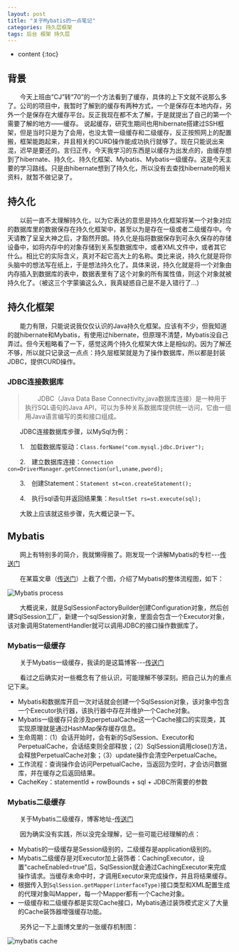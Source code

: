 ```yaml
---
layout: post
title: "关于Mybatis的一点笔记"
categories: 持久层框架
tags: 后台 框架 持久层
---
```

* content
{:toc}

## 背景

　　今天上班由“CJ”转“70”的一个方法看到了缓存，具体的上下文就不说那么多了。公司的项目中，我暂时了解到的缓存有两种方式，一个是保存在本地内存，另外一个是保存在大缓存平台。反正我现在都不太了解，于是就提出了自己的第一个需要了解的地方——缓存。
说起缓存，研究生期间也用hibernate搭建过SSH框架，但是当时只是为了会用，也没太管一级缓存和二级缓存，反正按照网上的配置搬，框架能跑起来，并且相关的CURD操作能成功执行就够了。现在只能说出来混，迟早是要还的。言归正传，今天我学习的东西是以缓存为出发点的，由缓存想到了hibernate、持久化、持久化框架、Mybatis、Mybatis一级缓存。这是今天主要的学习路线。只是由hibernate想到了持久化，所以没有去查找hibernate的相关资料，就暂不做记录了。






## 持久化

　　以前一直不太理解持久化，以为它表达的意思是持久化框架将某一个对象对应的数据库里的数据保存在持久化框架中，甚至以为是存在一级或者二级缓存中。今天请教了呈呈大神之后，才豁然开朗。持久化是指将数据保存到可永久保存的存储设备中，如将内存中的对象存储到关系型数据库中，或者XML文件中，或者其它什么。相比它的实际含义，真对不起它高大上的名称。类比来说，持久化就是将你头脑中的想法写在纸上，于是想法持久化了。具体来说，持久化就是将一个对象由内存插入到数据库的表中，数据表里有了这个对象的所有属性值，则这个对象就被持久化了。（被这三个字蒙骗这么久，我真疑惑自己是不是入错行了...）

## 持久化框架

　　能力有限，只能说说我仅仅认识的Java持久化框架。应该有不少，但我知道的就hibernate和Mybatis，有使用过hibernate，但原理不清楚，Mybatis没自己弄过。但今天粗略看了一下，感觉这两个持久化框架大体上是相似的。因为了解还不够，所以就只记录这一点点：持久层框架就是为了操作数据库，所以都是封装JDBC，提供CURD操作。

### JDBC连接数据库

>　　JDBC（Java Data Base Connectivity,java数据库连接）是一种用于执行SQL语句的Java API，可以为多种关系数据库提供统一访问，它由一组用Java语言编写的类和接口组成。

　　JDBC连接数据库步骤，以MySql为例：
  
　　1.　加载数据库驱动：`Class.forName("com.mysql.jdbc.Driver");`

　　2.　建立数据库连接：`Connection con=DriverManager.getConnection(url,uname,pword);`

　　3.　创建Statement：`Statement st=con.createStatement();`

　　4.　执行sql语句并返回结果集：`ResultSet rs=st.execute(sql);`
  
　　大致上应该就这些步骤，先大概记录一下。

## Mybatis

　　网上有特别多的简介，我就懒得搬了。刚发现一个讲解Mybatis的专栏---[传送门](http://blog.csdn.net/column/details/mybatis-principle.html)
　　

　　在某篇文章（[传送门](http://blog.csdn.net/hupanfeng/article/details/9068003/)）上截了个图，介绍了Mybatis的整体流程图，如下：

![Mybatis process](http://img.my.csdn.net/uploads/201306/09/1370783456_4126.JPG)

　　大概说来，就是SqlSessionFactoryBuilder创建Configuration对象，然后创建SqlSession工厂，新建一个sqlSession对象，里面会包含一个Executor对象，该对象调用StatementHandler就可以调用JDBC的接口操作数据库了。

### Mybatis一级缓存

　　关于Mybatis一级缓存，我读的是这篇博客---[传送门](http://blog.csdn.net/luanlouis/article/details/41280959)

　　看过之后确实对一些概念有了些认识，可能理解不够深刻。把自己认为的重点记下来。
　
* Mybatis和数据库开启一次对话就会创建一个SqlSession对象，该对象中包含一个Executor执行器，该执行器中存在并维护一个Cache对象。
* Mybatis一级缓存只会涉及perpetualCache这一个Cache接口的实现类，其实现原理就是通过HashMap保存缓存信息。
* 生命周期：（1）会话开始时，会有新的SqlSession、Executor和PerpetualCache，会话结束则全部释放；（2）SqlSession调用close()方法，会释放PerpetualCache对象；（3）update操作会清空PerpetualCache。
* 工作流程：查询操作会访问PerpetualCache，当返回为空时，才会访问数据库，并在缓存之后返回结果。
* CacheKey：statementId + rowBounds + sql + JDBC所需要的参数


### Mybatis二级缓存

　　关于Mybatis二级缓存，博客地址-[传送门](http://blog.csdn.net/luanlouis/article/details/41408341)

　　因为确实没有实践，所以没完全理解，记一些可能已经理解的点：

* Mybatis的一级缓存是Session级别的，二级缓存是application级别的。
* Mybatis二级缓存是对Executor加上装饰者：CachingExecutor，设置"cacheEnabled=true"后，SqlSession就会通过CachingExecutor来完成操作请求。当缓存未命中时，才调用Executor来完成操作，并且将结果缓存。
* 根据传入到`SqlSession.getMapper(interfaceType)`接口类型和XML配置生成的代理对象叫Mapper，每一个Mapper都有一个Cache对象。
* 一级缓存和二级缓存都是实现Cache接口，Mybatis通过装饰模式定义了大量的Cache装饰器增强缓存功能。

　　另外记一下上面博文里的一张缓存机制图：

![mybatis cache](http://img.blog.csdn.net/20141123125616381)

